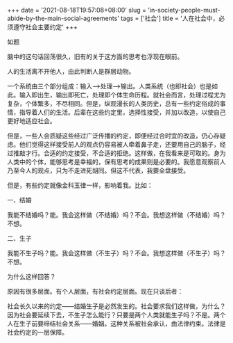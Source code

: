 +++
date = '2021-08-18T19:57:08+08:00'
slug = 'in-society-people-must-abide-by-the-main-social-agreements'
tags = ['社会']
title = '人在社会中，必须遵守社会主要约定'
+++

如题

脑中的这句话回荡很久，旧有的关于这方面的思考也浮现在眼前。

人的生活离不开他人，由此判断人是群居动物。

一个系统由三个部分组成：输入-->处理-->输出。人类系统（也即社会）也是如此。输入即出生，输出即死亡，处理即个体生命历程。就社会而言，处理过程尤为复杂，个体繁多，不尽相同。但是，纵观漫长的人类历史，总有一些约定俗成的事情，指导着人们的生活。后辈在这些约定里，选择性接受，并加以改造，以使自己更好地适应社会。

但是，一些人会质疑这些经过广泛传播的约定，即便经过合时宜的改造，仍心存疑虑。他们觉得这样接受前人的观点仍容易被人牵着鼻子走，还要用自己的脑子，经过推敲才行。合适的约定接受，不合适的拒绝。这样做，在我看来是可取的。身为人类中的个体，能够思考是幸福的，保有思考的成果则是必要的。我愿意观察前人乃至今人的观点，只为不走进死胡同。但这不代表，我要全盘接受。

但是，有些约定就像金科玉律一样，影响着我。比如：

一、结婚

我能不结婚吗？能。我会这样做（不结婚）吗？不会。我想这样做（不结婚）吗？不想。

二、生子

我能不生子吗？能。我会这样做（不生子）吗？不会。我想这样做（不生子）吗？不想。

为什么这样回答？

原因有很多层面。有个人层面，有社会约定层面。现在只谈后者：

社会长久以来的约定——结婚生子是必然发生的。社会要求我们这样做，为什么？因为社会要延续下去，不生子怎么能行？只要是两个人类就能生子吗？不是。两个人在生子前要缔结社会关系——婚姻。这种关系被社会承认，由法律约束。法律是社会约定的一层保障。

